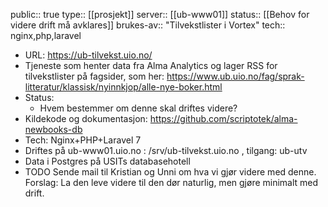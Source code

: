 public:: true
type:: [[prosjekt]]
server:: [[ub-www01]]
status:: [[Behov for videre drift må avklares]]
brukes-av:: "Tilvekstlister i Vortex"
tech:: nginx,php,laravel

- URL: https://ub-tilvekst.uio.no/
- Tjeneste som henter data fra Alma Analytics og lager RSS for tilvekstlister på fagsider, som her: https://www.ub.uio.no/fag/sprak-litteratur/klassisk/nyinnkjop/alle-nye-boker.html
- Status:
	- Hvem bestemmer om denne skal driftes videre?
- Kildekode og dokumentasjon: https://github.com/scriptotek/alma-newbooks-db
- Tech: Nginx+PHP+Laravel 7
- Driftes på ub-www01.uio.no : /srv/ub-tilvekst.uio.no , tilgang: ub-utv
- Data i Postgres på USITs databasehotell
- TODO Sende mail til Kristian og Unni om hva vi gjør videre med denne. Forslag: La den leve videre til den dør naturlig, men gjøre minimalt med drift.